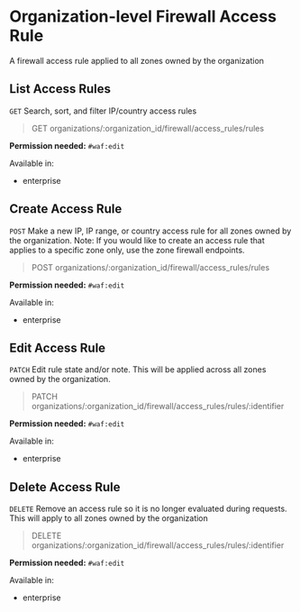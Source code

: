 # Organization-level Firewall Access Rule

A firewall access rule applied to all zones owned by the organization

## List Access Rules

`GET` Search, sort, and filter IP/country access rules

> GET organizations/:organization_id/firewall/access_rules/rules

**Permission needed:** `#waf:edit`

Available in:

* enterprise


## Create Access Rule

`POST` Make a new IP, IP range, or country access rule for all zones owned by the organization. Note: If you would like to create an access rule that applies to a specific zone only, use the zone firewall endpoints.

> POST organizations/:organization_id/firewall/access_rules/rules

**Permission needed:** `#waf:edit`

Available in:

* enterprise


## Edit Access Rule

`PATCH` Edit rule state and/or note. This will be applied across all zones owned by the organization.

> PATCH organizations/:organization_id/firewall/access_rules/rules/:identifier

**Permission needed:** `#waf:edit`

Available in:

* enterprise


## Delete Access Rule

`DELETE` Remove an access rule so it is no longer evaluated during requests. This will apply to all zones owned by the organization

> DELETE organizations/:organization_id/firewall/access_rules/rules/:identifier

**Permission needed:** `#waf:edit`

Available in:

* enterprise

